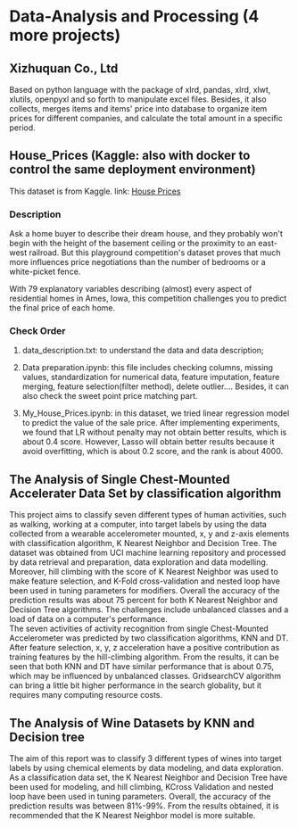 # Data-Analysis and Processing (4 more projects)

## Xizhuquan Co., Ltd
Based on python language with the package of xlrd, pandas, xlrd, xlwt, xlutils, openpyxl and so forth to manipulate excel files. Besides, it also collects, merges items and items' price into database to organize item prices for different companies, and calculate the total amount in a specific period.

## House_Prices (Kaggle: also with docker to control the same deployment environment)
This dataset is from Kaggle. link: [House Prices](https://www.kaggle.com/c/house-prices-advanced-regression-techniques/overview)

### Description
Ask a home buyer to describe their dream house, and they probably won't begin with the height of the basement ceiling or the proximity to an east-west railroad. But this playground competition's dataset proves that much more influences price negotiations than the number of bedrooms or a white-picket fence.

With 79 explanatory variables describing (almost) every aspect of residential homes in Ames, Iowa, this competition challenges you to predict the final price of each home.

### Check Order
1. data_description.txt: to understand the data and data description;

2. Data preparation.ipynb: this file includes checking columns, missing values, standardization for numerical data, feature imputation, feature merging, feature selection(filter method), delete outlier.... Besides, it can also check the sweet point price matching part.

3. My_House_Prices.ipynb: in this dataset, we tried linear regression model to predict the value of the sale price. After implementing experiments, we found that LR without penalty may not obtain better results, which is about 0.4 score. However, Lasso will obtain better results because it avoid overfitting, which is about 0.2 score, and the rank is about 4000.

## The Analysis of Single Chest-Mounted Accelerater Data Set by classification algorithm
This project aims to classify seven different types of human activities, such as walking, working at a computer, into target labels by using the data collected from a wearable accelerometer mounted, x, y and z-axis elements with classification algorithm, K Nearest Neighbor and Decision Tree. The dataset was obtained from UCI machine learning repository and processed by data retrieval and preparation, data exploration and data modelling. Moreover, hill climbing with the score of K Nearest Neighbor was used to make feature selection, and K-Fold cross-validation and nested loop have been used in tuning parameters for modifiers. Overall the accuracy of the prediction results was about 75 percent for both K Nearest Neighbor and Decision Tree algorithms. The challenges include unbalanced classes and a load of data on a computer's performance.  
The seven activities of activity recognition from single Chest-Mounted Accelerometer was predicted by two classification algorithms, KNN and DT. After feature selection, x, y, z acceleration have a positive contribution as training features by the hill-climbing algorithm. From the results, it can be seen that both KNN and DT have similar performance that is about 0.75, which may be influenced by unbalanced classes. GridsearchCV algorithm can bring a little bit higher performance in the search globality, but it requires many computing resource costs.

## The Analysis of Wine Datasets by KNN and Decision tree
The aim of this report was to classify 3 different types of wines into target labels by using
chemical elements by data modeling, and data exploration. As a classification data set, the K
Nearest Neighbor and Decision Tree have been used for modeling, and hill climbing, KCross
Validation and nested loop have been used in tuning parameters. Overall, the accuracy
of the prediction results was between 81%-99%. From the results obtained, it is
recommended that the K Nearest Neighbor model is more suitable.
